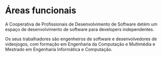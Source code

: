 # Áreas funcionais

A Cooperativa de Profissionais de Desenvolvimento de Software detém um espaço de desenvolvimento de software para developers independentes.

Os seus trabalhadores são engenheiros de software e desenvolvedores de videojogos, com formação em Engenharia da Computação e Multimédia e Mestrado em Engenharia Informática e Computação.
